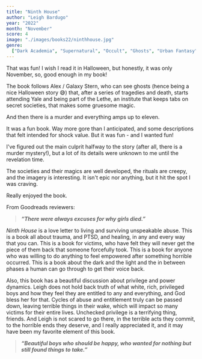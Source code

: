 ```yaml
---
title: "Ninth House"
author: "Leigh Bardugo"
year: "2022"
month: "November"
score: 4
image: "./images/books22/ninthhouse.jpg"
genre:
  ["Dark Academia", "Supernatural", "Occult", "Ghosts", "Urban Fantasy", "Adult", "Dark", "Mystery"]
---
```


That was fun! I wish I read it in Halloween, but honestly, it was only November, so, good enough in my book!

The book follows Alex / Galaxy Stern, who can see ghosts (hence being a nice Halloween story 😅) that, after a series of tragedies and death, starts attending Yale and being part of the Lethe, an institute that keeps tabs on secret societies, that makes some gruesome magic.

And then there is a murder and everything amps up to eleven.

It was a fun book. Way more gore than I anticipated, and some descriptions that felt intended for shock value. But it was fun - and I wanted fun!

I've figured out the main culprit halfway to the story (after all, there is a murder mystery!), but a lot of its details were unknown to me until the revelation time.

The societies and their magics are well developed, the rituals are creepy, and the imagery is interesting. It isn't epic nor anything, but it hit the spot I was craving.

Really enjoyed the book.

From Goodreads reviewers:

> **_“There were always excuses for why girls died.”_**

_Ninth House_ is a love letter to living and surviving unspeakable abuse. This is a book all about trauma, and PTSD, and healing, in any and every way that you can. This is a book for victims, who have felt they will never get the piece of them back that someone forcefully took. This is a book for anyone who was willing to do anything to feel empowered after something horrible occurred. This is a book about the dark and the light and the in between phases a human can go through to get their voice back.

Also, this book has a beautiful discussion about privilege and power dynamics. Leigh does not hold back truth of what white, rich, privileged boys and how they feel they are entitled to any and everything, and God bless her for that. Cycles of abuse and entitlement truly can be passed down, leaving terrible things in their wake, which will impact so many victims for their entire lives. Unchecked privilege is a terrifying thing, friends. And Leigh is not scared to go there, in the terrible acts they commit, to the horrible ends they deserve, and I really appreciated it, and it may have been my favorite element of this book.

> **_“Beautiful boys who should be happy, who wanted for nothing but still found things to take.”_**

